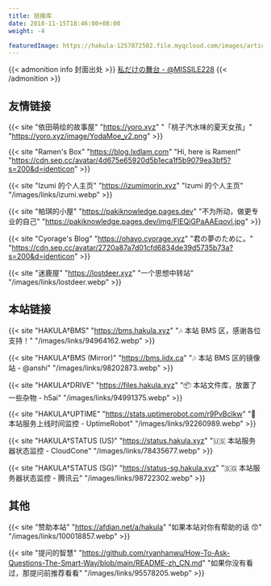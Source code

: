```yaml
---
title: 链接库
date: 2018-11-15T18:46:00+08:00
weight: -4

featuredImage: https://hakula-1257872502.file.myqcloud.com/images/article-covers/95120332.webp
---
```


{{< admonition info 封面出处 >}}
[私だけの舞台 - @MISSILE228](https://www.pixiv.net/artworks/95120332)
{{< /admonition >}}

<!-- markdownlint-disable MD034 -->

## 友情链接

{{< site "依田萌绘的故事屋" "https://yoro.xyz" "「桃子汽水味的夏天女孩」" "https://yoro.xyz/image/YodaMoe_v2.png" >}}

{{< site "Ramen's Box" "https://blog.lxdlam.com" "Hi, here is Ramen!" "https://cdn.sep.cc/avatar/4d675e65920d5b1eca1f5b9079ea3bf5?s=200&d=identicon" >}}

{{< site "Izumi 的个人主页" "https://izumimorin.xyz" "Izumi 的个人主页" "/images/links/izumi.webp" >}}

{{< site "帕琪的小屋" "https://pakiknowledge.pages.dev" "不为所动，做更专业的自己" "https://pakiknowledge.pages.dev/img/FlEQiGPaAAEqovl.jpg" >}}

{{< site "Cyorage's Blog" "https://ohayo.cyorage.xyz" "君の夢のために。" "https://cdn.sep.cc/avatar/2720a87a7d01cfd6834de39d5735b73a?s=200&d=identicon" >}}

{{< site "迷鹿屋" "https://lostdeer.xyz" "一个思想中转站" "/images/links/lostdeer.webp" >}}

## 本站链接

{{< site "HAKULA†BMS" "https://bms.hakula.xyz" "🎶 本站 BMS 区，感谢各位支持！" "/images/links/94964162.webp" >}}

{{< site "HAKULA†BMS (Mirror)" "https://bms.iidx.ca" "🎶 本站 BMS 区的镜像站 - @anshi" "/images/links/98202873.webp" >}}

{{< site "HAKULA†DRIVE" "https://files.hakula.xyz" "📦 本站文件库，放置了一些杂物 - h5ai" "/images/links/94991375.webp" >}}

{{< site "HAKULA†UPTIME" "https://stats.uptimerobot.com/r9PvBclkw" "👀 本站服务上线时间监控 - UptimeRobot" "/images/links/92260989.webp" >}}

{{< site "HAKULA†STATUS (US)" "https://status.hakula.xyz" "🇺🇸 本站服务器状态监控 - CloudCone" "/images/links/78435677.webp" >}}

{{< site "HAKULA†STATUS (SG)" "https://status-sg.hakula.xyz" "🇸🇬 本站服务器状态监控 - 腾讯云" "/images/links/98722302.webp" >}}

## 其他

{{< site "赞助本站" "https://afdian.net/a/hakula" "如果本站对你有帮助的话 😙" "/images/links/100018857.webp" >}}

{{< site "提问的智慧" "https://github.com/ryanhanwu/How-To-Ask-Questions-The-Smart-Way/blob/main/README-zh_CN.md" "如果你没有看过，那提问前推荐看看" "/images/links/95578205.webp" >}}
